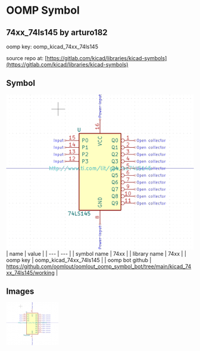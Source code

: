 # OOMP Symbol  
## 74xx_74ls145  by arturo182  
  
oomp key: oomp_kicad_74xx_74ls145  
  
source repo at: [https://gitlab.com/kicad/libraries/kicad-symbols](https://gitlab.com/kicad/libraries/kicad-symbols)  
## Symbol  
  
[![working.png](working_600.png)](working.png)  
| name | value | 
| --- | --- | 
| symbol name | 74xx | 
| library name | 74xx | 
| oomp key | oomp_kicad_74xx_74ls145 | 
| oomp bot github | https://github.com/oomlout/oomlout_oomp_symbol_bot/tree/main/kicad_74xx_74ls145/working | 
## Images  
  
[![working.png](working_140.png)](working.png)  
